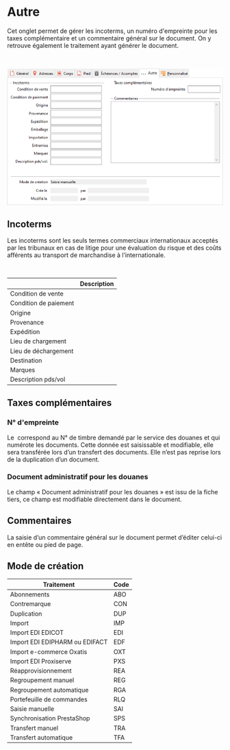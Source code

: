 # Autre

Cet onglet permet de gérer les incoterms, un numéro d'empreinte pour les taxes complémentaire et un commentaire général sur le document. On y retrouve également le traitement ayant générer le document.


 


![](OngletAutre.png)


## Incoterms


Les incoterms sont les seuls termes commerciaux internationaux acceptés par les tribunaux en cas de litige pour une évaluation du risque et des coûts afférents au transport de marchandise à l’internationale.


 







|   | Description |
|---|---|
| Condition de vente |   |
| Condition de paiement |   |
| Origine |   |
| Provenance |   |
| Expédition |   |
| Lieu de chargement |   |
| Lieu de déchargement |   |
| Destination |   |
| Marques |   |
| Description pds/vol |   |


## Taxes complémentaires


### N° d'empreinte


Le  correspond au N° de timbre demandé par le service des douanes et qui numérote les documents. Cette donnée est saisissable et modifiable, elle sera transférée lors d’un transfert des documents. Elle n’est pas reprise lors de la duplication d’un document.


### Document administratif pour les douanes


Le champ « Document administratif pour les douanes » est issu de la fiche tiers, ce champ est modifiable directement dans le document.


## Commentaires


La saisie d’un commentaire général sur le document permet d’éditer celui-ci en entête ou pied de page.


## Mode de création





| Traitement | Code |
|---|---|
| Abonnements | ABO |
| Contremarque | CON |
| Duplication | DUP |
| Import | IMP |
| Import EDI EDICOT | EDI |
| Import EDI EDIPHARM ou EDIFACT | EDF |
| Import e-commerce Oxatis | OXT |
| Import EDI Proxiserve | PXS |
| Réapprovisionnement | REA |
| Regroupement manuel | REG |
| Regroupement automatique | RGA |
| Portefeuille de commandes | RLQ |
| Saisie manuelle | SAI |
| Synchronisation PrestaShop | SPS |
| Transfert manuel | TRA |
| Transfert automatique | TFA |


 


